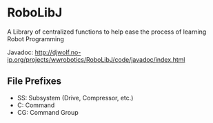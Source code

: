 RoboLibJ
==
A Library of centralized functions to help ease the process of learning Robot Programming

Javadoc: http://djwolf.no-ip.org/projects/wwrobotics/RoboLibJ/code/javadoc/index.html

File Prefixes
--
* SS: Subsystem (Drive, Compressor, etc.)
* C: Command
* CG: Command Group
